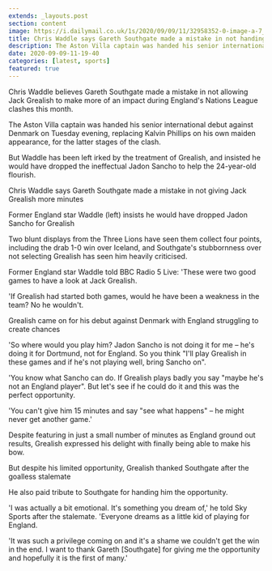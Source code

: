 ```yaml
---
extends: _layouts.post
section: content
image: https://i.dailymail.co.uk/1s/2020/09/09/11/32958352-0-image-a-7_1599646148916.jpg 
title: Chris Waddle says Gareth Southgate made a mistake in not handing Jack Grealish more time for England 
description: The Aston Villa captain was handed his senior international debut against Denmark on Tuesday evening, replacing Kalvin Phillips on his own maiden appearance, for the latter stages of the clash. 
date: 2020-09-09-11-19-40 
categories: [latest, sports] 
featured: true 
--- 
```

Chris Waddle believes Gareth Southgate made a mistake in not allowing Jack Grealish to make more of an impact during England's Nations League clashes this month.

The Aston Villa captain was handed his senior international debut against Denmark on Tuesday evening, replacing Kalvin Phillips on his own maiden appearance, for the latter stages of the clash. 

But Waddle has been left irked by the treatment of Grealish, and insisted he would have dropped the ineffectual Jadon Sancho to help the 24-year-old flourish.

Chris Waddle says Gareth Southgate made a mistake in not giving Jack Grealish more minutes

Former England star Waddle (left) insists he would have dropped Jadon Sancho for Grealish

Two blunt displays from the Three Lions have seen them collect four points, including the drab 1-0 win over Iceland, and Southgate's stubbornness over not selecting Grealish has seen him heavily criticised.  

Former England star Waddle told BBC Radio 5 Live: 'These were two good games to have a look at Jack Grealish.

'If Grealish had started both games, would he have been a weakness in the team? No he wouldn't.

Grealish came on for his debut against Denmark with England struggling to create chances

'So where would you play him? Jadon Sancho is not doing it for me – he's doing it for Dortmund, not for England. So you think "I'll play Grealish in these games and if he's not playing well, bring Sancho on".

'You know what Sancho can do. If Grealish plays badly you say "maybe he's not an England player". But let's see if he could do it and this was the perfect opportunity.

'You can't give him 15 minutes and say "see what happens" – he might never get another game.'

Despite featuring in just a small number of minutes as England ground out results, Grealish expressed his delight with finally being able to make his bow. 

But despite his limited opportunity, Grealish thanked Southgate after the goalless stalemate

He also paid tribute to Southgate for handing him the opportunity. 

'I was actually a bit emotional. It's something you dream of,' he told Sky Sports after the stalemate. 'Everyone dreams as a little kid of playing for England.

'It was such a privilege coming on and it's a shame we couldn't get the win in the end. I want to thank Gareth [Southgate] for giving me the opportunity and hopefully it is the first of many.' 


